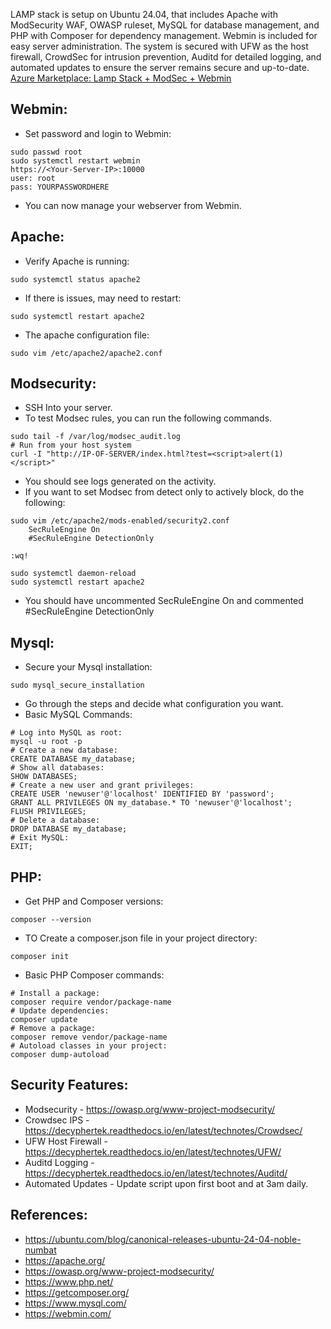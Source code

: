 LAMP stack is setup on Ubuntu 24.04, that includes Apache with ModSecurity WAF, OWASP ruleset, MySQL 
for database management, and PHP with Composer for dependency management. Webmin is included for easy 
server administration. The system is secured with UFW as the host firewall, CrowdSec for intrusion prevention, 
Auditd for detailed logging, and automated updates to ensure the server remains secure and up-to-date.
[Azure Marketplace: Lamp Stack + ModSec + Webmin ]()


Webmin:
-------
* Set password and login to Webmin:
```
sudo passwd root
sudo systemctl restart webmin
https://<Your-Server-IP>:10000
user: root
pass: YOURPASSWORDHERE
```
* You can now manage your webserver from Webmin.

Apache:
-------
* Verify Apache is running:
```
sudo systemctl status apache2
```
* If there is issues, may need to restart:
```
sudo systemctl restart apache2
```
* The apache configuration file:
```
sudo vim /etc/apache2/apache2.conf
```

Modsecurity:
--------------
* SSH Into your server.
* To test Modsec rules, you can run the following commands.
```
sudo tail -f /var/log/modsec_audit.log
# Run from your host system
curl -I "http://IP-OF-SERVER/index.html?test=<script>alert(1)</script>"
```
* You should see logs generated on the activity.
* If you want to set Modsec from detect only to actively block, do the following:
```
sudo vim /etc/apache2/mods-enabled/security2.conf
    SecRuleEngine On
    #SecRuleEngine DetectionOnly 

:wq!

sudo systemctl daemon-reload
sudo systemctl restart apache2

```
* You should have uncommented SecRuleEngine On and commented #SecRuleEngine DetectionOnly 

Mysql:
-------
* Secure your Mysql installation:
```
sudo mysql_secure_installation
```
* Go through the steps and decide what configuration you want. 
* Basic MySQL Commands:
```
# Log into MySQL as root:
mysql -u root -p
# Create a new database:
CREATE DATABASE my_database;
# Show all databases:
SHOW DATABASES;
# Create a new user and grant privileges:
CREATE USER 'newuser'@'localhost' IDENTIFIED BY 'password';
GRANT ALL PRIVILEGES ON my_database.* TO 'newuser'@'localhost';
FLUSH PRIVILEGES;
# Delete a database:
DROP DATABASE my_database;
# Exit MySQL:
EXIT;
```

PHP:
----
* Get PHP and Composer versions:
```
composer --version
```
* TO Create a composer.json file in your project directory:
```
composer init
```
* Basic PHP Composer commands:
```
# Install a package:
composer require vendor/package-name
# Update dependencies:
composer update
# Remove a package:
composer remove vendor/package-name
# Autoload classes in your project:
composer dump-autoload
```

Security Features:
------------------
* Modsecurity - https://owasp.org/www-project-modsecurity/
* Crowdsec IPS - https://decyphertek.readthedocs.io/en/latest/technotes/Crowdsec/
* UFW Host Firewall - https://decyphertek.readthedocs.io/en/latest/technotes/UFW/
* Auditd Logging - https://decyphertek.readthedocs.io/en/latest/technotes/Auditd/
* Automated Updates - Update script upon first boot and at 3am daily.

References:
-----------
* https://ubuntu.com/blog/canonical-releases-ubuntu-24-04-noble-numbat
* https://apache.org/
* https://owasp.org/www-project-modsecurity/
* https://www.php.net/
* https://getcomposer.org/
* https://www.mysql.com/
* https://webmin.com/